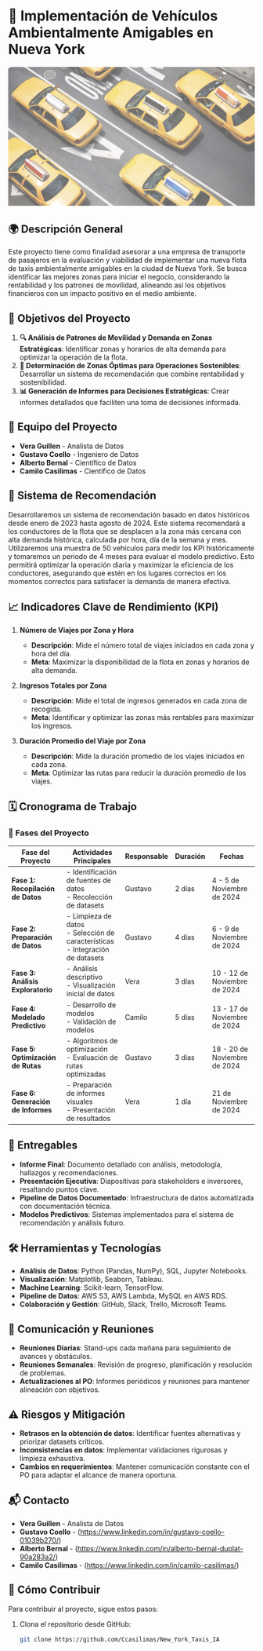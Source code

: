 # 🚕 Implementación de Vehículos Ambientalmente Amigables en Nueva York

![Descripción de la imagen](img/taxis.jpg)

## 🌍 Descripción General

Este proyecto tiene como finalidad asesorar a una empresa de transporte de pasajeros en la evaluación y viabilidad de implementar una nueva flota de taxis ambientalmente amigables en la ciudad de Nueva York. Se busca identificar las mejores zonas para iniciar el negocio, considerando la rentabilidad y los patrones de movilidad, alineando así los objetivos financieros con un impacto positivo en el medio ambiente.

## 🎯 Objetivos del Proyecto
1. **🔍 Análisis de Patrones de Movilidad y Demanda en Zonas Estratégicas**: Identificar zonas y horarios de alta demanda para optimizar la operación de la flota.
2. **📍 Determinación de Zonas Óptimas para Operaciones Sostenibles**: Desarrollar un sistema de recomendación que combine rentabilidad y sostenibilidad.
3. **📊 Generación de Informes para Decisiones Estratégicas**: Crear informes detallados que faciliten una toma de decisiones informada. 

## 👥 Equipo del Proyecto

- **Vera Guillen** - Analista de Datos
- **Gustavo Coello** - Ingeniero de Datos
- **Alberto Bernal** - Científico de Datos
- **Camilo Casilimas** - Científico de Datos


## 🧠 Sistema de Recomendación

Desarrollaremos un sistema de recomendación basado en datos históricos desde enero de 2023 hasta agosto de 2024. Este sistema recomendará a los conductores de la flota que se desplacen a la zona más cercana con alta demanda histórica, calculada por hora, día de la semana y mes. Utilizaremos una muestra de 50 vehículos para medir los KPI históricamente y tomaremos un periodo de 4 meses para evaluar el modelo predictivo. Esto permitirá optimizar la operación diaria y maximizar la eficiencia de los conductores, asegurando que estén en los lugares correctos en los momentos correctos para satisfacer la demanda de manera efectiva.

## 📈 Indicadores Clave de Rendimiento (KPI)
1. **Número de Viajes por Zona y Hora**  
   - **Descripción**: Mide el número total de viajes iniciados en cada zona y hora del día.  
   - **Meta**: Maximizar la disponibilidad de la flota en zonas y horarios de alta demanda.

2. **Ingresos Totales por Zona**  
   - **Descripción**: Mide el total de ingresos generados en cada zona de recogida.  
   - **Meta**: Identificar y optimizar las zonas más rentables para maximizar los ingresos.

3. **Duración Promedio del Viaje por Zona**  
   - **Descripción**: Mide la duración promedio de los viajes iniciados en cada zona.  
   - **Meta**: Optimizar las rutas para reducir la duración promedio de los viajes.

## 🗓️ Cronograma de Trabajo

### 📝 Fases del Proyecto
| Fase del Proyecto             | Actividades Principales                                   | Responsable       | Duración | Fechas                       |
|--------------------------------|------------------------------------------------------------|-------------------|----------|------------------------------|
| **Fase 1: Recopilación de Datos** | - Identificación de fuentes de datos <br> - Recolección de datasets | Gustavo           | 2 días   | 4 - 5 de Noviembre de 2024   |
| **Fase 2: Preparación de Datos**  | - Limpieza de datos <br> - Selección de características <br> - Integración de datasets | Gustavo           | 4 días   | 6 - 9 de Noviembre de 2024   |
| **Fase 3: Análisis Exploratorio** | - Análisis descriptivo <br> - Visualización inicial de datos | Vera             | 3 días   | 10 - 12 de Noviembre de 2024 |
| **Fase 4: Modelado Predictivo**   | - Desarrollo de modelos <br> - Validación de modelos    | Camilo            | 5 días   | 13 - 17 de Noviembre de 2024 |
| **Fase 5: Optimización de Rutas** | - Algoritmos de optimización <br> - Evaluación de rutas optimizadas | Gustavo | 3 días   | 18 - 20 de Noviembre de 2024 |
| **Fase 6: Generación de Informes** | - Preparación de informes visuales <br> - Presentación de resultados | Vera             | 1 día    | 21 de Noviembre de 2024      |

## 📄 Entregables
- **Informe Final**: Documento detallado con análisis, metodología, hallazgos y recomendaciones.
- **Presentación Ejecutiva**: Diapositivas para stakeholders e inversores, resaltando puntos clave.
- **Pipeline de Datos Documentado**: Infraestructura de datos automatizada con documentación técnica.
- **Modelos Predictivos**: Sistemas implementados para el sistema de recomendación y análisis futuro.

## 🛠️ Herramientas y Tecnologías

- **Análisis de Datos**: Python (Pandas, NumPy), SQL, Jupyter Notebooks.
- **Visualización**: Matplotlib, Seaborn, Tableau.
- **Machine Learning**: Scikit-learn, TensorFlow.
- **Pipeline de Datos**: AWS S3, AWS Lambda, MySQL en AWS RDS.
- **Colaboración y Gestión**: GitHub, Slack, Trello, Microsoft Teams.

## 📢 Comunicación y Reuniones
- **Reuniones Diarias**: Stand-ups cada mañana para seguimiento de avances y obstáculos.
- **Reuniones Semanales**: Revisión de progreso, planificación y resolución de problemas.
- **Actualizaciones al PO**: Informes periódicos y reuniones para mantener alineación con objetivos.

## ⚠️ Riesgos y Mitigación
- **Retrasos en la obtención de datos**: Identificar fuentes alternativas y priorizar datasets críticos.
- **Inconsistencias en datos**: Implementar validaciones rigurosas y limpieza exhaustiva.
- **Cambios en requerimientos**: Mantener comunicación constante con el PO para adaptar el alcance de manera oportuna.

## 📬 Contacto

- **Vera Guillen** - Analista de Datos
- **Gustavo Coello** - (https://www.linkedin.com/in/gustavo-coello-01039b270/)
- **Alberto Bernal** - (https://www.linkedin.com/in/alberto-bernal-duplat-90a283a2/)
- **Camilo Casilimas** - (https://www.linkedin.com/in/camilo-casilimas/)

## 🤝 Cómo Contribuir
Para contribuir al proyecto, sigue estos pasos:

1. Clona el repositorio desde GitHub:
   ```bash
   git clone https://github.com/Ccasilimas/New_York_Taxis_IA
   ```
